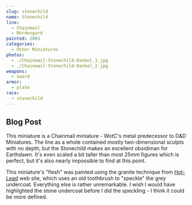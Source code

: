 ```yaml
---
slug: stonechild
name: Stonechild
line:
  - Chainmail
  - Mordengard
painted: 2003
categories:
  - Other Miniatures
photos:
  - ./Chainmail-Stonechild-Dankel_1.jpg
  - ./Chainmail-Stonechild-Dankel_2.jpg
weapons:
  - sword
armor:
  - plate
race:
  - stonechild
---
```


## Blog Post

This miniature is a Chainmail miniature - WotC's metal predecessor to D&D Miniatures. The line as a whole contained mostly two-dimensional sculpts with no depth, but the Stonechild makes an excellent obsidiman for Earthdawn. It's even scaled a bit taller than most 25mm figures which is perfect, but it's also nearly impossible to find at this point.

This miniature's "flesh" was painted using the granite technique from [Hot-Lead](http://hot-lead.org/advance/texturing_granite.htm) web site, which uses an old toothbrush to "speckle" the grey undercoat. Everything else is rather unremarkable. I wish I would have highlighted the stone undercoat before I did the speckling - I think it could be more defined.
